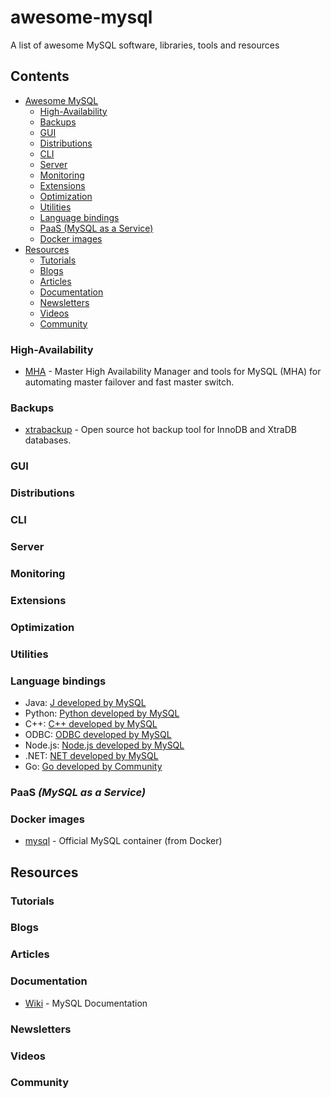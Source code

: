 # awesome-mysql
A list of awesome MySQL software, libraries, tools and resources

## Contents

- [Awesome MySQL](#awesome-mysql-)
    - [High-Availability](#high-availability)
    - [Backups](#backups)
    - [GUI](#gui)
    - [Distributions](#distributions)
    - [CLI](#cli)
    - [Server](#server)
    - [Monitoring](#monitoring)
    - [Extensions](#extensions)
    - [Optimization](#optimization)
    - [Utilities](#utilities)
    - [Language bindings](#language-bindings)
    - [PaaS (MySQL as a Service)](#paas-mysql-as-a-service)
    - [Docker images](#docker-images)
- [Resources](#resources)
    - [Tutorials](#tutorials)
    - [Blogs](#blogs)
    - [Articles](#articles)
    - [Documentation](#documentation)
    - [Newsletters](#newsletters)
    - [Videos](#videos)
    - [Community](#community)

### High-Availability
* [MHA](https://github.com/yoshinorim/mha4mysql-manager) - Master High Availability Manager and tools for MySQL (MHA) for automating master failover and fast master switch.

### Backups
* [xtrabackup](https://github.com/percona/percona-xtrabackup) - Open source hot backup tool for InnoDB and XtraDB databases.

### GUI

### Distributions

### CLI

### Server

### Monitoring

### Extensions

### Optimization

### Utilities

### Language bindings
* Java: [J developed by MySQL](https://github.com/mysql/mysql-connector-j)
* Python: [Python developed by MySQL](https://github.com/mysql/mysql-connector-python)
* C++: [C++ developed by MySQL](https://github.com/mysql/mysql-connector-cpp)
* ODBC: [ODBC developed by MySQL](https://github.com/mysql/mysql-connector-odbc)
* Node.js: [Node.js developed by MySQL](https://github.com/mysql/mysql-connector-nodejs)
* .NET: [NET developed by MySQL](https://github.com/mysql/mysql-connector-net)
* Go: [Go developed by Community](https://github.com/go-sql-driver/mysql)



### PaaS *(MySQL as a Service)*

### Docker images
* [mysql](https://hub.docker.com/_/mysql) - Official MySQL container (from Docker)

## Resources

### Tutorials

### Blogs

### Articles

### Documentation
* [Wiki](https://dev.mysql.com/doc/) - MySQL Documentation

### Newsletters

### Videos

### Community